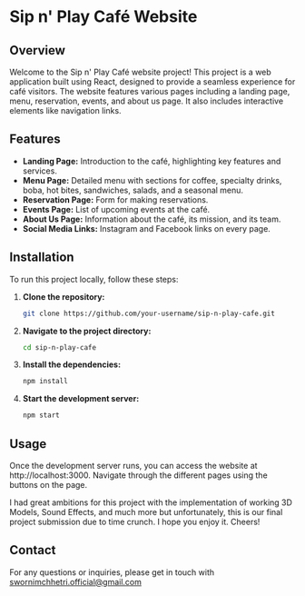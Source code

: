 # Sip n' Play Café Website

## Overview

Welcome to the Sip n' Play Café website project! This project is a web application built using React, designed to provide a seamless experience for café visitors. The website features various pages including a landing page, menu, reservation, events, and about us page. It also includes interactive elements like navigation links.

## Features

- **Landing Page:** Introduction to the café, highlighting key features and services.
- **Menu Page:** Detailed menu with sections for coffee, specialty drinks, boba, hot bites, sandwiches, salads, and a seasonal menu.
- **Reservation Page:** Form for making reservations.
- **Events Page:** List of upcoming events at the café.
- **About Us Page:** Information about the café, its mission, and its team.
- **Social Media Links:** Instagram and Facebook links on every page.

## Installation

To run this project locally, follow these steps:

1. **Clone the repository:**
   ```bash
   git clone https://github.com/your-username/sip-n-play-cafe.git

2. **Navigate to the project directory:**
    ```bash
    cd sip-n-play-cafe
    
3. **Install the dependencies:**
    
    ```bash
    npm install

4. **Start the development server:**

    ```bash
    npm start

## Usage
Once the development server runs, you can access the website at http://localhost:3000. Navigate through the different pages using the buttons on the page.

I had great ambitions for this project with the implementation of working 3D Models, Sound Effects, and much more but unfortunately, this is our final project submission due to time crunch. I hope you enjoy it. Cheers!

## Contact
For any questions or inquiries, please get in touch with swornimchhetri.official@gmail.com
